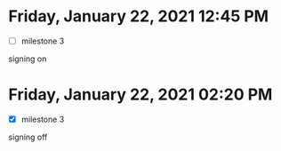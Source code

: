 # Friday, January 22, 2021 12:45 PM
- [ ] milestone 3

signing on

# Friday, January 22, 2021 02:20 PM
- [x] milestone 3

signing off
